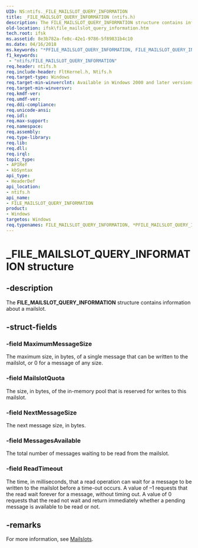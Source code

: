 ```yaml
---
UID: NS:ntifs._FILE_MAILSLOT_QUERY_INFORMATION
title: _FILE_MAILSLOT_QUERY_INFORMATION (ntifs.h)
description: The FILE_MAILSLOT_QUERY_INFORMATION structure contains information about a mailslot.
old-location: ifsk\file_mailslot_query_information.htm
tech.root: ifsk
ms.assetid: 8e3b782a-fe8c-42e1-9786-5f89831b4c10
ms.date: 04/16/2018
ms.keywords: "*PFILE_MAILSLOT_QUERY_INFORMATION, FILE_MAILSLOT_QUERY_INFORMATION, FILE_MAILSLOT_QUERY_INFORMATION structure [Installable File System Drivers], PFILE_MAILSLOT_QUERY_INFORMATION, PFILE_MAILSLOT_QUERY_INFORMATION structure pointer [Installable File System Drivers], _FILE_MAILSLOT_QUERY_INFORMATION, ifsk.file_mailslot_query_information, ntifs/FILE_MAILSLOT_QUERY_INFORMATION, ntifs/PFILE_MAILSLOT_QUERY_INFORMATION"
f1_keywords:
 - "ntifs/FILE_MAILSLOT_QUERY_INFORMATION"
req.header: ntifs.h
req.include-header: FltKernel.h, Ntifs.h
req.target-type: Windows
req.target-min-winverclnt: Available in Windows 2000 and later versions of the Windows operating system.
req.target-min-winversvr: 
req.kmdf-ver: 
req.umdf-ver: 
req.ddi-compliance: 
req.unicode-ansi: 
req.idl: 
req.max-support: 
req.namespace: 
req.assembly: 
req.type-library: 
req.lib: 
req.dll: 
req.irql: 
topic_type:
- APIRef
- kbSyntax
api_type:
- HeaderDef
api_location:
- ntifs.h
api_name:
- FILE_MAILSLOT_QUERY_INFORMATION
product:
- Windows
targetos: Windows
req.typenames: FILE_MAILSLOT_QUERY_INFORMATION, *PFILE_MAILSLOT_QUERY_INFORMATION
---
```


# _FILE_MAILSLOT_QUERY_INFORMATION structure


## -description


The <b>FILE_MAILSLOT_QUERY_INFORMATION</b> structure contains information about a  mailslot.


## -struct-fields




### -field MaximumMessageSize


The maximum size, in bytes, of a single message that can be written to the mailslot, or 0 for a message of any size.



### -field MailslotQuota


The size, in bytes, of the in-memory pool that is reserved for writes to this mailslot. 



### -field NextMessageSize

The next message size, in bytes.



### -field MessagesAvailable



The total number of messages waiting to be read from the mailslot.



### -field ReadTimeout

  
The time, in milliseconds, that a read operation can wait for a message to be written to the mailslot before a time-out occurs. A value of –1 requests that the read wait forever for a message, without timing out. A value of 0 requests that the read not wait and return immediately whether a pending message is available to be read or not.



## -remarks



For more information, see <a href="https://docs.microsoft.com/windows/desktop/ipc/mailslots">Mailslots</a>.



